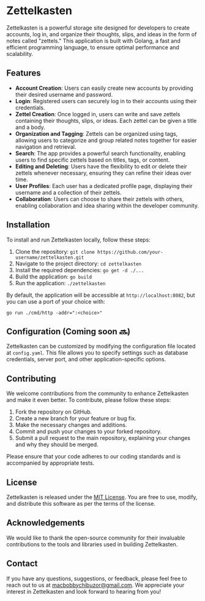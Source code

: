 # Zettelkasten

Zettelkasten is a powerful storage site designed for developers to create accounts, log in, and organize their thoughts, 
slips, and ideas in the form of notes called "zettels." This application is built with Golang, a fast and 
efficient programming language, to ensure optimal performance and scalability.

## Features

- **Account Creation**: Users can easily create new accounts by providing their desired username and password.
- **Login**: Registered users can securely log in to their accounts using their credentials.
- **Zettel Creation**: Once logged in, users can write and save zettels containing their thoughts, slips, or ideas. Each zettel can be given a title and a body.
- **Organization and Tagging**: Zettels can be organized using tags, allowing users to categorize and group related notes together for easier navigation and retrieval.
- **Search**: The app provides a powerful search functionality, enabling users to find specific zettels based on titles, tags, or content.
- **Editing and Deleting**: Users have the flexibility to edit or delete their zettels whenever necessary, ensuring they can refine their ideas over time.
- **User Profiles**: Each user has a dedicated profile page, displaying their username and a collection of their zettels.
- **Collaboration**: Users can choose to share their zettels with others, enabling collaboration and idea sharing within the developer community.

## Installation

To install and run Zettelkasten locally, follow these steps:

1. Clone the repository: `git clone https://github.com/your-username/zettelkasten.git`
2. Navigate to the project directory: `cd zettelkasten`
3. Install the required dependencies: `go get -d ./...`
4. Build the application: `go build`
5. Run the application: `./zettelkasten`

By default, the application will be accessible at `http://localhost:8082`, but you can use a port of your choice with:
```shell
go run ./cmd/http -addr=":<choice>"
```

## Configuration (Coming soon 🔜)

Zettelkasten can be customized by modifying the configuration file located at `config.yaml`. This file allows you to specify 
settings such as database credentials, server port, and other application-specific options.

## Contributing

We welcome contributions from the community to enhance Zettelkasten and make it even better. To contribute, please follow these steps:

1. Fork the repository on GitHub.
2. Create a new branch for your feature or bug fix.
3. Make the necessary changes and additions.
4. Commit and push your changes to your forked repository.
5. Submit a pull request to the main repository, explaining your changes and why they should be merged.

Please ensure that your code adheres to our coding standards and is accompanied by appropriate tests.

## License

Zettelkasten is released under the [MIT License](LICENSE). You are free to use, modify, and distribute this software as per the terms of the license.

## Acknowledgements

We would like to thank the open-source community for their invaluable contributions to the tools and libraries used in building Zettelkasten.

## Contact

If you have any questions, suggestions, or feedback, please feel free to reach out to us at [macbobbychibuzor@gmail.com](mailto:macbobbychibuzor@gmail.com). 
We appreciate your interest in Zettelkasten and look forward to hearing from you!